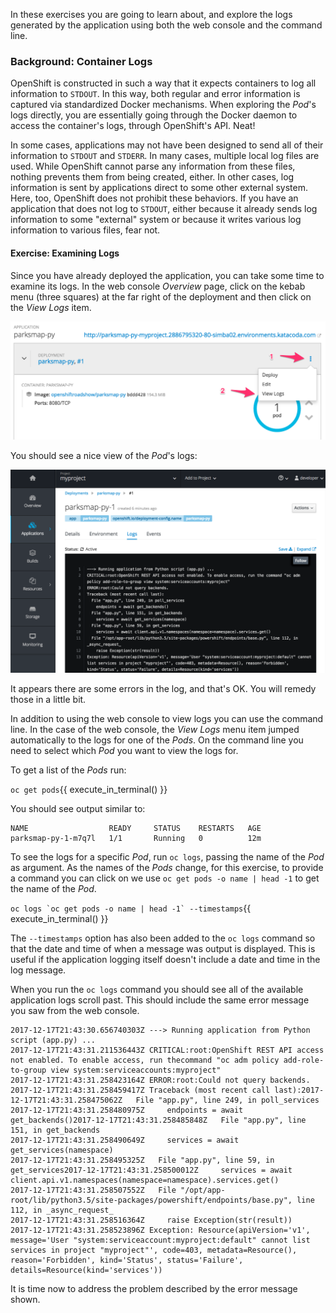 In these exercises you are going to learn about, and explore the logs generated by the application using both the web console and the command line.

### Background: Container Logs

OpenShift is constructed in such a way that it expects containers to log all
information to `STDOUT`. In this way, both regular and error information is
captured via standardized Docker mechanisms. When exploring the *Pod*'s logs
directly, you are essentially going through the Docker daemon to access the
container's logs, through OpenShift's API. Neat!

In some cases, applications may not have been designed to send all of their
information to `STDOUT` and `STDERR`. In many cases, multiple local log files
are used. While OpenShift cannot parse any information from these files, nothing
prevents them from being created, either. In other cases, log information is
sent by applications direct to some other external system. Here, too, OpenShift does not prohibit these
behaviors. If you have an application that does not log to `STDOUT`, either because it
already sends log information to some "external" system or because it writes
various log information to various files, fear not.

#### Exercise: Examining Logs

Since you have already deployed the application, you can take some time to examine its
logs. In the web console _Overview_ page, click on the kebab menu (three squares) at the
far right of the deployment and then click on the _View Logs_ item.

![View Logs Menu Item](images/05-view-logs-menu-item.png)

You should see a nice view of the *Pod*'s logs:

![View Application Error Logs](images/05-application-error-logs.png)

It appears there are some errors in the log, and that's OK. You will remedy those
in a little bit.

In addition to using the web console to view logs you can use the command line. In the case of the web console, the _View Logs_ menu item jumped automatically to the logs for one of the _Pods_. On the command line you need to select which _Pod_ you want to view the logs for.

To get a list of the _Pods_ run:

``oc get pods``{{ execute_in_terminal() }}

You should see output similar to:

```
NAME                  READY     STATUS    RESTARTS   AGE
parksmap-py-1-m7q7l   1/1       Running   0          12m
```

To see the logs for a specific _Pod_, run ``oc logs``, passing the name of the _Pod_ as argument. As the names of the _Pods_ change, for this exercise, to provide a command you can click on we use ``oc get pods -o name | head -1`` to get the name of the _Pod_.

``oc logs `oc get pods -o name | head -1` --timestamps``{{ execute_in_terminal() }}

The ``--timestamps`` option has also been added to the ``oc logs`` command so that the date and time of when a message was output is displayed. This is useful if the application logging itself doesn't include a date and time in the log message.

When you run the ``oc logs`` command you should see all of the available application logs scroll past. This should include the same error message you saw from the web console.

```
2017-12-17T21:43:30.656740303Z ---> Running application from Python script (app.py) ...
2017-12-17T21:43:31.211536443Z CRITICAL:root:OpenShift REST API access not enabled. To enable access, run thecommand "oc adm policy add-role-to-group view system:serviceaccounts:myproject"
2017-12-17T21:43:31.258423164Z ERROR:root:Could not query backends.
2017-12-17T21:43:31.258459417Z Traceback (most recent call last):2017-12-17T21:43:31.258475062Z   File "app.py", line 249, in poll_services
2017-12-17T21:43:31.258480975Z     endpoints = await get_backends()2017-12-17T21:43:31.258485848Z   File "app.py", line 151, in get_backends
2017-12-17T21:43:31.258490649Z     services = await get_services(namespace)
2017-12-17T21:43:31.258495325Z   File "app.py", line 59, in get_services2017-12-17T21:43:31.258500012Z     services = await client.api.v1.namespaces(namespace=namespace).services.get()
2017-12-17T21:43:31.258507552Z   File "/opt/app-root/lib/python3.5/site-packages/powershift/endpoints/base.py", line 112, in _async_request_
2017-12-17T21:43:31.258516364Z     raise Exception(str(result))
2017-12-17T21:43:31.258523896Z Exception: Resource(apiVersion='v1', message='User "system:serviceaccount:myproject:default" cannot list services in project "myproject"', code=403, metadata=Resource(), reason='Forbidden', kind='Status', status='Failure', details=Resource(kind='services'))
```

It is time now to address the problem described by the error message shown.

